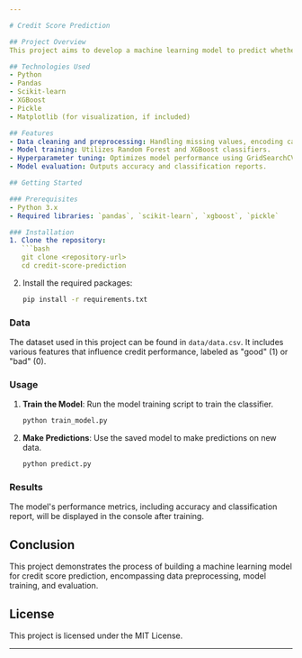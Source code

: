 ```yaml
---

# Credit Score Prediction

## Project Overview
This project aims to develop a machine learning model to predict whether an individual will have "good" or "bad" performance in terms of creditworthiness. The model utilizes various features such as age, credit amount, credit history, employment status, and housing to make predictions. 

## Technologies Used
- Python
- Pandas
- Scikit-learn
- XGBoost
- Pickle
- Matplotlib (for visualization, if included)

## Features
- Data cleaning and preprocessing: Handling missing values, encoding categorical variables.
- Model training: Utilizes Random Forest and XGBoost classifiers.
- Hyperparameter tuning: Optimizes model performance using GridSearchCV.
- Model evaluation: Outputs accuracy and classification reports.

## Getting Started

### Prerequisites
- Python 3.x
- Required libraries: `pandas`, `scikit-learn`, `xgboost`, `pickle`

### Installation
1. Clone the repository:
   ```bash
   git clone <repository-url>
   cd credit-score-prediction
   ```
2. Install the required packages:
   ```bash
   pip install -r requirements.txt
   ```

### Data
The dataset used in this project can be found in `data/data.csv`. It includes various features that influence credit performance, labeled as "good" (1) or "bad" (0).

### Usage
1. **Train the Model**:
   Run the model training script to train the classifier.
   ```bash
   python train_model.py
   ```

2. **Make Predictions**:
   Use the saved model to make predictions on new data.
   ```bash
   python predict.py
   ```

### Results
The model's performance metrics, including accuracy and classification report, will be displayed in the console after training.

## Conclusion
This project demonstrates the process of building a machine learning model for credit score prediction, encompassing data preprocessing, model training, and evaluation. 

## License
This project is licensed under the MIT License.

---
```

